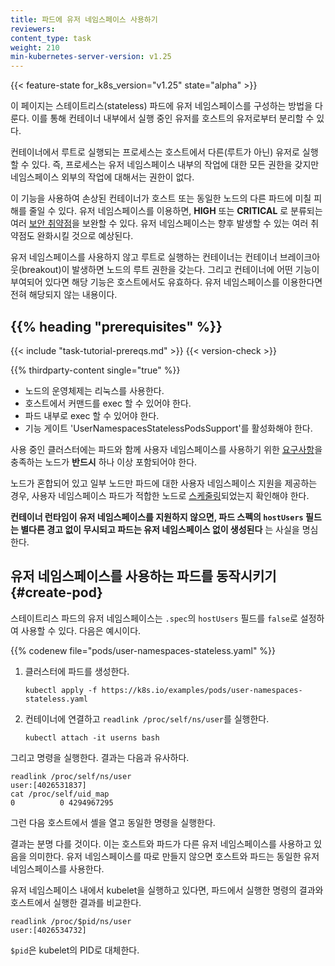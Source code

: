 ```yaml
---
title: 파드에 유저 네임스페이스 사용하기
reviewers:
content_type: task
weight: 210
min-kubernetes-server-version: v1.25
---
```


<!-- overview -->
{{< feature-state for_k8s_version="v1.25" state="alpha" >}}

이 페이지는 스테이트리스(stateless) 파드에 유저 네임스페이스를 구성하는 방법을 다룬다. 이를 통해
컨테이너 내부에서 실행 중인 유저를 호스트의 유저로부터 분리할 수
있다.

컨테이너에서 루트로 실행되는 프로세스는 호스트에서 다른(루트가 아닌) 유저로 실행할 수
있다. 즉, 프로세스는 유저 네임스페이스 내부의 작업에 대한 
모든 권한을 갖지만 네임스페이스 외부의 작업에 대해서는
권한이 없다.

이 기능을 사용하여 손상된 컨테이너가 호스트 또는 동일한 노드의 다른 파드에 미칠 
피해를 줄일 수 있다. 유저 네임스페이스를 이용하면, 
**HIGH** 또는 **CRITICAL** 로 분류되는 여러 [보안 취약점][KEP-vulns]을 
보완할 수 있다. 유저 네임스페이스는 향후 발생할 수 있는 여러 취약점도 
완화시킬 것으로 예상된다.

유저 네임스페이스를 사용하지 않고 루트로 실행하는 컨테이너는 
컨테이너 브레이크아웃(breakout)이 발생하면 노드의 루트 권한을 갖는다. 그리고 컨테이너에
어떤 기능이 부여되어 있다면 해당 기능은 호스트에서도 유효하다. 유저 네임스페이스를
이용한다면 전혀 해당되지 않는 내용이다.

[KEP-vulns]: https://github.com/kubernetes/enhancements/tree/217d790720c5aef09b8bd4d6ca96284a0affe6c2/keps/sig-node/127-user-namespaces#motivation

## {{% heading "prerequisites" %}}

{{< include "task-tutorial-prereqs.md" >}} {{< version-check >}}

{{% thirdparty-content single="true" %}}
<!-- if adding another runtime in the future, omit the single setting -->

* 노드의 운영체제는 리눅스를 사용한다.
* 호스트에서 커맨드를 exec 할 수 있어야 한다.
* 파드 내부로 exec 할 수 있어야 한다.
* 기능 게이트 'UserNamespacesStatelessPodsSupport'를 활성화해야 한다.

사용 중인 클러스터에는 파드와 함께 사용자 네임스페이스를 사용하기 위한
[요구사항](/ko/docs/concepts/workloads/pods/user-namespaces/#before-you-begin)을
충족하는 노드가 **반드시** 하나 이상 포함되어야 한다.

노드가 혼합되어 있고 일부 노드만 파드에 대한 사용자 네임스페이스 지원을 제공하는
경우, 사용자 네임스페이스 파드가 적합한 노드로
[스케줄링](/ko/docs/concepts/scheduling-eviction/assign-pod-node/)되었는지 확인해야 한다.

**컨테이너 런타임이 유저 네임스페이스를 지원하지 않으면,
파드 스펙의 `hostUsers` 필드는 별다른 경고 없이 무시되고 파드는 유저 네임스페이스 없이
생성된다** 는 사실을 명심한다.

<!-- steps -->

## 유저 네임스페이스를 사용하는 파드를 동작시키기 {#create-pod}

스테이트리스 파드의 유저 네임스페이스는 `.spec`의 `hostUsers` 필드를 
`false`로 설정하여 사용할 수 있다. 다음은 예시이다.

{{% codenew file="pods/user-namespaces-stateless.yaml" %}}

1. 클러스터에 파드를 생성한다.

   ```shell
   kubectl apply -f https://k8s.io/examples/pods/user-namespaces-stateless.yaml
   ```

1. 컨테이너에 연결하고 `readlink /proc/self/ns/user`를 실행한다.

   ```shell
   kubectl attach -it userns bash
   ```

그리고 명령을 실행한다. 결과는 다음과 유사하다.

```none
readlink /proc/self/ns/user
user:[4026531837]
cat /proc/self/uid_map
0          0 4294967295
```

그런 다음 호스트에서 셸을 열고 동일한 명령을 실행한다.

결과는 분명 다를 것이다. 이는 호스트와 파드가 다른 유저 네임스페이스를 사용하고 있음을 
의미한다. 유저 네임스페이스를 따로 만들지 않으면 호스트와 파드는 동일한 
유저 네임스페이스를 사용한다.

유저 네임스페이스 내에서 kubelet을 실행하고 있다면, 
파드에서 실행한 명령의 결과와 호스트에서 실행한 결과를 비교한다.

```none
readlink /proc/$pid/ns/user
user:[4026534732]
```

`$pid`은 kubelet의 PID로 대체한다.
